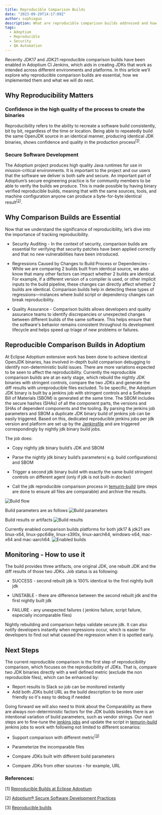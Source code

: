 ```yaml
---
title: Reproducible Comparison Builds
date: "2023-09-29T14:17:09Z"
author: sophiaguo
description: What are reproducible comparison builds addressed and how are they implemented in Adoptium.
tags:
  - Adoptium
  - Reproducible
  - Security
  - QA Automation
---
```


Recently JDK17 and JDK21 reproducible comparison builds have been enabled in Adoptium CI Jenkins, which aids in creating JDKs that work as intended across different environments and platforms. In this article we’ll explore why reproducible comparison builds are essential, how we implemented them and what we will do next.

## Why Reproducibility Matters

### Confidence in the high quality of the process to create the binaries

Reproducibility refers to the ability to recreate a software build consistently, bit by bit, regardless of the time or location. Being able to repeatedly build the same OpenJDK source in an identical manner, producing identical JDK binaries, shows confidence and quality in the production process<sup>\[[1](https://adoptium.net/blog/2022/06/adoptium-reproducible-builds/)\]</sup>.

### Secure Software Development

The Adoptium project produces high quality Java runtimes for use in mission-critical environments. It is important to the project and our users that the software we deliver is both safe and secure. An important part of Adoptium’s secure engineering practice is for community members to be able to verify the builds we produce. This is made possible by having binary verified reproducible builds, meaning that with the same sources, tools, and machine configuration anyone can produce a byte-for-byte identical result<sup>\[[2](https://adoptium.net/docs/secure-software/)\]</sup>.

## Why Comparison Builds are Essential

Now that we understand the significance of reproducibility, let’s dive into the importance of tracking reproducibility.

- Security Auditing - In the context of security, comparison builds are essential for verifying that security patches have been applied correctly and that no new vulnerabilities have been introduced.

- Regressions Caused by Changes to Build Process or Dependencies - While we are comparing 2 builds built from identical source, we also know that many other factors can impact whether 2 builds are identical. For example, if a different version of a compiler is used, or other implicit inputs to the build pipeline, these changes can directly affect whether 2 builds are identical. Comparison builds help in detecting these types of regressions—instances where build script or dependency changes can break reproducibility.

- Quality Assurance - Comparison builds allows developers and quality assurance teams to identify discrepancies or unexpected changes between different builds of the same software. This helps ensure that the software's behavior remains consistent throughout its development lifecycle and helps speed up triage of new problems or failures.

## Reproducible Comparison Builds in Adoptium

At Eclipse Adoptium extensive work has been done to achieve identical OpenJDK binaries, has involved in-depth build comparison debugging to identify non-deterministic build issues. There are more variations expected to be seen to affect the reproducibility.
Currently the reproducible comparison builds are at an early stage, which rebuild the nightly JDK binaries with stringent controls, compare the two JDKs and generate the diff results with unreproducible files excluded.
To be specific, the Adoptium JDK binary is built by a jenkins job with stringent controls and a Software Bill of Materials (SBOM) is generated at the same time. The SBOM includes the secure hashes (SHAs) of all the component parts, the versions and SHAs of dependent components and the tooling. By parsing the jenkins job parameters and SBOM a duplicate JDK binary build of jenkins job can be easily triggered. Based on this, dedicated reproducible jenkins jobs per jdk version and platform are set up by the [Jenkinsfile](https://github.com/adoptium/ci-jenkins-pipelines/blob/master/tools/reproduce_comparison/Jenkinsfile) and are triggered correspondingly by nightly jdk binary build jobs.

The job does:

- Copy nightly jdk binary build’s JDK and SBOM

- Parse the nightly jdk binary build’s parameters( e.g. build configurations) and SBOM

- Trigger a second jdk binary build with exactly the same build stringent controls on different agent (only if jdk is not built-in docker)

- Call the jdk reproducible comparison process in [temurin-build](https://github.com/adoptium/temurin-build/tree/master/tooling) (pre steps are done to ensure all files are comparable) and archive the results.

![Build flow](/images/news/Reproducible-Comparison-Builds/buildFlow.png)

Build parameters are as follows
![Build parameters](/images/news/Reproducible-Comparison-Builds/parameter.png)

Build results or artifacts
![Build results](/images/news/Reproducible-Comparison-Builds/result.png)

Currently enabled comparison builds platforms for both jdk17 & jdk21 are linux-x64, linux-ppc64le, linux-s390x, linux-aarch64, windows-x64, mac-x64 and mac-aarch64.
![Enabled builds](/images/news/Reproducible-Comparison-Builds/builds.png)

## Monitoring - How to use it

The build provides three artifacts, one original JDK, one rebuilt JDK and the diff results of those two JDKs. Job status is as following:

- SUCCESS - second rebuilt jdk is 100% identical to the first nightly built jdk

- UNSTABLE - there are difference between the second rebuilt jdk and the first nightly built jdk

- FAILURE - any unexpected failures ( jenkins failure, script failure, especially incomparable files)

Nightly rebuilding and comparison helps validate secure jdk. It can also notify developers instantly when regressions occur, which is easier for developers to find out what caused the regression when it is spotted early.

## Next Steps

The current reproducible comparison is the first step of reproducibility comparison, which focuses on the reproducibility of JDKs. That is, compare two JDK binaries directly with a well defined metric (exclude the non reproducible files), which can be enhanced by:

- Report results to Slack so job can be monitored instantly
- Add both JDKs build URL as the build description to be more user friendly so it's easy to debug if needed

Going forward we will also need to think about the Comparability as there are always non-deterministic factors for the JDK builds besides there is an intentional variation of build parameters, such as vendor strings. Our next steps are to fine-tune the [jenkins jobs](https://github.com/adoptium/ci-jenkins-pipelines/blob/master/tools/reproduce_comparison/Jenkinsfile) and update the script in [temurin-build](https://github.com/adoptium/temurin-build/tree/master/tooling) jenkins jobs to work with following not limited to different scenarios:

- Support comparison with different metric<sup>\[[3](https://reproducible-builds.org/citests/)\]</sup>

- Parameterize the incomparable files

- Compare JDKs built with different build parameters

- Compare JDKs from other sources - for example, URL

### References:

\[1\] [Reproducible Builds at Eclipse Adoptium](https://adoptium.net/blog/2022/06/adoptium-reproducible-builds/)

\[2\] [Adoptium® Secure Software Development Practices](https://adoptium.net/docs/secure-software/)

\[3\] [Reproducible builds](https://reproducible-builds.org/citests/)
